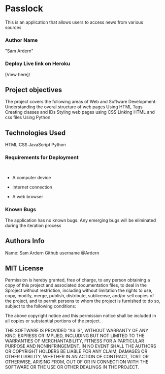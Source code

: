 # Passlock

This is an application that allows users to access news from various sources

### Author Name
"Sam Ardern"

### Deploy Live link on Heroku
[View here]/
## Project objectives
The project covers the following areas of Web and Software Development:
Understanding the overal structure of web pages
Using HTML Tags
Creating classes and IDs
Styling web pages using CSS
Linking HTML and css files
Using Python

## Technologies Used
HTML
CSS
JavaScript
Python
### Requirements for Deployment
​
* A computer device
​
* Internet connection

* A web browser
### Known Bugs
The application has no known bugs. Any emerging bugs will be eliminated during the iteration process
## Authors Info
Name: Sam Ardern
Github username @Ardern

## MIT License
Permission is hereby granted, free of charge, to any person obtaining a copy of this project and associated documentation files, to deal in the Sproject without restriction, including without limitation the rights to use, copy, modify, merge, publish, distribute, sublicense, and/or sell copies of the project, and to permit persons to whom the project is furnished to do so, subject to the following conditions:

The above copyright notice and this permission notice shall be included in all copies or substantial portions of the project.

THE SOFTWARE IS PROVIDED "AS IS", WITHOUT WARRANTY OF ANY KIND, EXPRESS OR IMPLIED, INCLUDING BUT NOT LIMITED TO THE WARRANTIES OF MERCHANTABILITY, FITNESS FOR A PARTICULAR PURPOSE AND NONINFRINGEMENT. IN NO EVENT SHALL THE AUTHORS OR COPYRIGHT HOLDERS BE LIABLE FOR ANY CLAIM, DAMAGES OR OTHER LIABILITY, WHETHER IN AN ACTION OF CONTRACT, TORT OR OTHERWISE, ARISING FROM, OUT OF OR IN CONNECTION WITH THE SOFTWARE OR THE USE OR OTHER DEALINGS IN THE PROJECT.